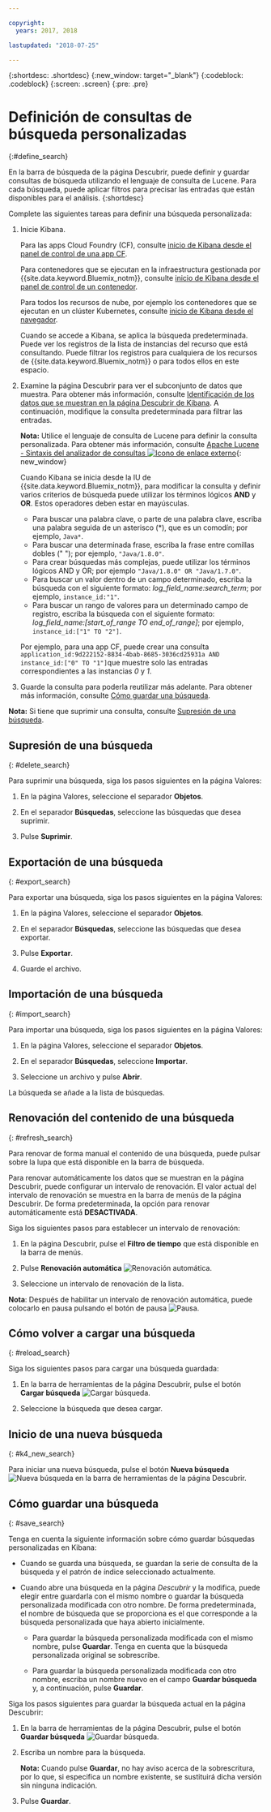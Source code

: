 ```yaml
---

copyright:
  years: 2017, 2018

lastupdated: "2018-07-25"

---
```




{:shortdesc: .shortdesc}
{:new_window: target="_blank"}
{:codeblock: .codeblock}
{:screen: .screen}
{:pre: .pre}

# Definición de consultas de búsqueda personalizadas
{:#define_search}

En la barra de búsqueda de la página Descubrir, puede definir y guardar consultas de búsqueda utilizando el lenguaje de consulta de Lucene. Para cada búsqueda, puede aplicar filtros para precisar las entradas que están disponibles para el análisis.
{:shortdesc}

Complete las siguientes tareas para definir una búsqueda personalizada:

1. Inicie Kibana.

    Para las apps Cloud Foundry (CF), consulte [inicio de Kibana desde el panel de control de una app CF](/docs/services/CloudLogAnalysis/kibana/launch.html#launch_Kibana_from_cf_app).

	Para contenedores que se ejecutan en la infraestructura gestionada por {{site.data.keyword.Bluemix_notm}}, consulte [inicio de Kibana desde el panel de control de un contenedor](/docs/services/CloudLogAnalysis/kibana/launch.html#launch_Kibana_for_containers).
    
    Para todos los recursos de nube, por ejemplo los contenedores que se ejecutan en un clúster Kubernetes, consulte [inicio de Kibana desde el navegador](/docs/services/CloudLogAnalysis/kibana/launch.html#launch_Kibana_from_browser). 
	
	Cuando se accede a Kibana, se aplica la búsqueda predeterminada. Puede ver los registros de la lista de instancias del recurso que está consultando. Puede filtrar los registros para cualquiera de los recursos de {{site.data.keyword.Bluemix_notm}} o para todos ellos en este espacio.

2. Examine la página Descubrir para ver el subconjunto de datos que muestra. Para obtener más información, consulte [Identificación de los datos que se muestran en la página Descubrir de Kibana](/docs/services/CloudLogAnalysis/kibana/analize_logs_interactively.html#identify_data). A continuación, modifique la consulta predeterminada para filtrar las entradas.

    **Nota:** Utilice el lenguaje de consulta de Lucene para definir la consulta personalizada. Para obtener más información, consulte [Apache Lucene - Sintaxis del analizador de consultas ![Icono de enlace externo](../../../icons/launch-glyph.svg "Icono de enlace externo")](https://lucene.apache.org/core/2_9_4/queryparsersyntax.html){: new_window}
    
    Cuando Kibana se inicia desde la IU de {{site.data.keyword.Bluemix_notm}}, para modificar la consulta y definir varios criterios de búsqueda puede utilizar los términos lógicos **AND** y **OR**. Estos operadores deben estar en mayúsculas.    
    
    * Para buscar una palabra clave, o parte de una palabra clave, escriba una palabra seguida de un asterisco (*), que es un comodín; por ejemplo, `Java*`. 
    * Para buscar una determinada frase, escriba la frase entre comillas dobles (" "); por ejemplo, `"Java/1.8.0"`.
    * Para crear búsquedas más complejas, puede utilizar los términos lógicos AND y OR; por ejemplo `"Java/1.8.0" OR "Java/1.7.0"`.
    * Para buscar un valor dentro de un campo determinado, escriba la búsqueda con el siguiente formato: *log_field_name:search_term*; por ejemplo, `instance_id:"1"`.
    * Para buscar un rango de valores para un determinado campo de registro, escriba la búsqueda con el siguiente formato: *log_field_name:[start_of_range TO end_of_range]*; por ejemplo, `instance_id:["1" TO "2"]`.

     Por ejemplo, para una app CF, puede crear una consulta `application_id:9d222152-8834-4bab-8685-3036cd25931a AND instance_id:["0" TO "1"]`que muestre solo  las entradas correspondientes a las instancias *0* y *1*. 

3. Guarde la consulta para poderla reutilizar más adelante. Para obtener más información, consulte [Cómo guardar una búsqueda](/docs/services/CloudLogAnalysis/kibana/define_search.html#save_search). 

**Nota:** Si tiene que suprimir una consulta, consulte [Supresión de una búsqueda](/docs/services/CloudLogAnalysis/kibana/define_search.html#delete_search).



## Supresión de una búsqueda
{: #delete_search}

Para suprimir una búsqueda, siga los pasos siguientes en la página Valores:

1. En la página Valores, seleccione el separador **Objetos**.

2. En el separador **Búsquedas**, seleccione las búsquedas que desea suprimir.

3. Pulse **Suprimir**.


## Exportación de una búsqueda
{: #export_search}

Para exportar una búsqueda, siga los pasos siguientes en la página Valores:

1. En la página Valores, seleccione el separador **Objetos**.

2. En el separador **Búsquedas**, seleccione las búsquedas que desea exportar.

3. Pulse **Exportar**.

4. Guarde el archivo.

 
## Importación de una búsqueda
{: #import_search}

Para importar una búsqueda, siga los pasos siguientes en la página Valores:

1. En la página Valores, seleccione el separador **Objetos**.

2. En el separador **Búsquedas**, seleccione **Importar**.

3. Seleccione un archivo y pulse **Abrir**.

La búsqueda se añade a la lista de búsquedas.

## Renovación del contenido de una búsqueda
{: #refresh_search}

Para renovar de forma manual el contenido de una búsqueda, puede pulsar sobre la lupa que está disponible en la barra de búsqueda. 

Para renovar automáticamente los datos que se muestran en la página Descubrir, puede configurar un intervalo de renovación. El valor actual del intervalo de renovación se muestra en la barra de menús de la página Descubrir. De forma predeterminada, la opción para renovar automáticamente está **DESACTIVADA**.

Siga los siguientes pasos para establecer un intervalo de renovación:

1. En la página Descubrir, pulse el **Filtro de tiempo** que está disponible en la barra de menús.

2. Pulse **Renovación automática** ![Renovación automática](images/auto_refresh_icon.jpg "Renovación automática").

3. Seleccione un intervalo de renovación de la lista. 

**Nota**: Después de habilitar un intervalo de renovación automática, puede colocarlo en pausa pulsando el botón de pausa ![Pausa](images/auto_refresh_pause_icon.jpg "Pausa").


## Cómo volver a cargar una búsqueda
{: #reload_search}

Siga los siguientes pasos para cargar una búsqueda guardada:

1. En la barra de herramientas de la página Descubrir, pulse el botón **Cargar búsqueda** ![Cargar búsqueda](images/load_icon.jpg "Cargar búsqueda").

2. Seleccione la búsqueda que desea cargar. 

## Inicio de una nueva búsqueda
{: #k4_new_search}

Para iniciar una nueva búsqueda, pulse el botón **Nueva búsqueda** ![Nueva búsqueda](images/new_search_icon.jpg "Nueva búsqueda") en la barra de herramientas de la página Descubrir.

## Cómo guardar una búsqueda 
{: #save_search}

Tenga en cuenta la siguiente información sobre cómo guardar búsquedas personalizadas en Kibana:

* Cuando se guarda una búsqueda, se guardan la serie de consulta de la búsqueda y el patrón de índice seleccionado actualmente.
* Cuando abre una búsqueda en la página *Descubrir* y la modifica, puede elegir entre guardarla con el mismo nombre o guardar la búsqueda personalizada modificada con otro nombre. De forma predeterminada, el nombre de búsqueda que se proporciona es el que corresponde a la búsqueda personalizada que haya abierto inicialmente.

    * Para guardar la búsqueda personalizada modificada con el mismo nombre, pulse **Guardar**. Tenga en cuenta que la búsqueda personalizada original se sobrescribe. 
	
	* Para guardar la búsqueda personalizada modificada con otro nombre, escriba un nombre nuevo en el campo **Guardar búsqueda** y, a continuación, pulse **Guardar**. 


Siga los pasos siguientes para guardar la búsqueda actual en la página Descubrir:

1. En la barra de herramientas de la página Descubrir, pulse el botón **Guardar búsqueda** ![Guardar búsqueda](images/save_search_icon.jpg "Guardar búsqueda").

2. Escriba un nombre para la búsqueda.

    **Nota:** Cuando pulse **Guardar**, no hay aviso acerca de la sobrescritura, por lo que, si especifica un nombre existente, se sustituirá dicha versión sin ninguna indicación.

3. Pulse **Guardar**. 
